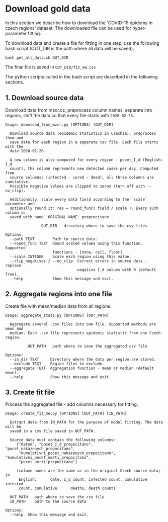 # Download gold data
In this section we describe how to download the 'COVID-19 epidemy in czech
regions' dataset. The downloaded file can be used for hyper-parameter fitting.

To download data and create a file for fitting in one step, use the following bash
script (OUT_DIR is the path where all data will be saved).

```console
bash get_all_data.sh OUT_DIR
```

The final file is saved in ``OUT_DIR/fit_me.csv``

The python scripts called in the bash script are described in the following sections.

## 1. Download source data
Download data from mzcr.cz, preprocess column names, separate into regions,
shift the data so that every file starts with ``2020-02-26``.

```
Usage: download_from_mzcr.py [OPTIONS] [OUT_DIR]

  Download source data (epidemic statistics in Czechia), preprocess them and
  save data for each region in a separate csv file. Each file starts with the
  date 2020-02-26.

  A new column is also computed for every region - pocet_I_d (English: I_d
  count), the column represents new detected cases per day. Computed from
  source columns: (infected - cured - dead), all three columns are cumulative.
  Possible negative values are clipped to zeros (turn off with --no_clip).

  Additionally, scale every data field according to the `scale` parameter and
  optionally round it: res = round_func( field / scale ). Every such column is
  saved with name 'ORIGINAL_NAME'_preprocitano .

                OUT_DIR   directory where to save the csv files

Options:
  --path TEXT        Path to source data.
  --round_func TEXT  Round scaled values using this function. Supported
                     functions - [none, ceil, floor]
  --scale INTEGER    Scale each region using this value.
  --clip_negatives / --no_clip  Correct errors in source data - replace
                                negative I_d values with 0 (default True).
  --help             Show this message and exit.
```

## 2. Aggregate regions into one file
Create file with mean/median data from all regions.

```
Usage: aggregate_stats.py [OPTIONS] [OUT_PATH]

  Aggregate several .csv files into one file. Supported methods are mean and
  median. Each .csv file represents epidemic statistic from one Czech region.

          OUT_PATH   path where to save the aggregated csv file

Options:
  --in_dir TEXT     Directory where the data per region are stored.
  --exclude TEXT    Region files to exclude.
  --aggregate TEXT  Aggregation function - mean or median (default mean).
  --help            Show this message and exit.
```

## 3. Create fit file
Process the aggregated file - add columns necessary for fitting.

```
Usage: create_fit_me.py [OPTIONS] [OUT_PATH] [IN_PATH]

  Extract data from IN_PATH for the purpose of model fitting. The data will be
  saved in a csv file saved in OUT_PATH.

  Source data must contain the following columns:
     ["datum", "pocet_I_d_prepocitano", "pocet_nakazenych_prepocitano",
      "kumulativni_pocet_nakazenych_prepocitano", "kumulativni_pocet_umrti_prepocitano",
      "pocet_umrti_prepocitano"]

     (column names are the same as in the original Czech source data;      in
      English:      date, I_d count, infected count, cumulative infected
      count, cumulative      deaths, death count)

  OUT_PATH   path where to save the csv file
  IN_PATH    path to the source data

Options:
  --help  Show this message and exit.
```
